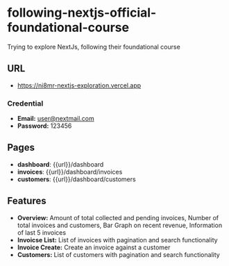 # following-nextjs-official-foundational-course
Trying to explore NextJs, following their foundational course

## URL
- https://ni8mr-nextjs-exploration.vercel.app

### Credential

- **Email:** user@nextmail.com
- **Password:** 123456

## Pages

- **dashboard**: {{url}}/dashboard
- **invoices**: {{url}}/dashboard/invoices
- **customers**: {{url}}/dashboard/customers

## Features
- **Overview:** Amount of total collected and pending invoices, Number of total invoices and customers, Bar Graph on recent revenue, Information of last 5 invoices
- **Invoicse List:** List of invoices with pagination and search functionality
- **Invoice Create:** Create an invoice against a customer
- **Customers:** List of customers with pagination and search functionality
